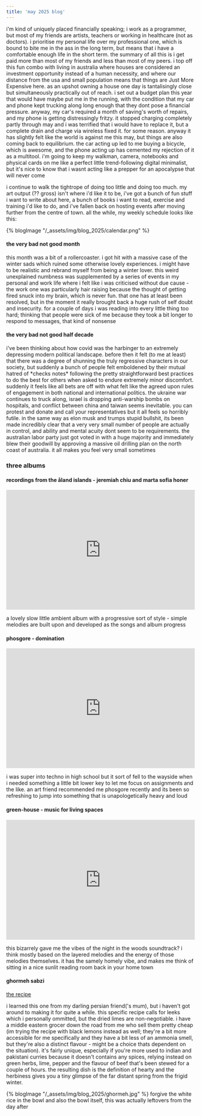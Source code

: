 ```yaml
---
title: 'may 2025 blog'
---
```


i'm kind of uniquely placed financially speaking; i work as a programmer, but most of my friends are artists, teachers or working in healthcare (not as doctors). i prioritise my personal life over my professional one, which is bound to bite me in the ass in the long term, but means that i have a comfortable enough life in the short term. the summary of all this is i get paid more than most of my friends and less than most of my peers. i top off this fun combo with living in australia where houses are considered an investment opportunity instead of a human necessity, and where our distance from the usa and small population means that things are Just More Expensive here. as an upshot owning a house one day is tantalisingly close but simultaneously practically out of reach. i set out a budget plan this year that would have maybe put me in the running, with the condition that my car and phone kept trucking along long enough that they dont pose a financial pressure. anyway, my car's required a month of saving's worth of repairs, and my phone is getting distressingly fritzy. it stopped charging completely partly through may and i was terrified that i would have to replace it, but a complete drain and charge via wireless fixed it. for some reason. anyway it has slightly felt like the world is against me this may, but things are also coming back to equilibrium. the car acting up led to me buying a bicycle, which is awesome, and the phone acting up has cemented my rejection of it as a multitool. i'm going to keep my walkman, camera, notebooks and physical cards on me like a perfect little trend-following digital minimalist, but it's nice to know that i wasnt acting like a prepper for an apocalypse that will never come

i continue to walk the tightrope of doing too little and doing too much. my art output (?? gross) isn't where i'd like it to be, i've got a bunch of fun stuff i want to write about here, a bunch of books i want to read, exercise and training i'd like to do, and i've fallen back on hosting events after moving further from the centre of town. all the while, my weekly schedule looks like this:

{% blogImage "/_assets/img/blog_2025/calendar.png" %}

#### the very bad not good month

this month was a bit of a rollercoaster. i got hit with a massive case of the winter sads which ruined some otherwise lovely experiences. i might have to be realistic and rebrand myself from being a winter lover. this weird unexplained numbness was supplemented by a series of events in my personal and work life where i felt like i was criticised without due cause - the work one was particularly hair raising because the thought of getting fired snuck into my brain, which is never fun. that one has at least been resolved, but in the moment it really brought back a huge rush of self doubt and insecurity. for a couple of days i was reading into every little thing too hard; thinking that people were sick of me because they took a bit longer to respond to messages, that kind of nonsense

<!-- the cherry on top was that i was watching [jeffiot's excellent disco elysium video](https://www.youtube.com/watch?v=Phns6c7j_mM) and was really taken by the way he described his relationship with his partner. i think i just... don't feel love as intensely as other people? what i feel with my current partner is consistent with my last one (before the end ofc) but it isn't this all encompassing heart rending experience that other pepole have described it as. my suspicion is that it's a dual effect of between wanting to retain autonomy to some degree in any relationship, and actively finding the feeling of being a big Protector or something kinda gross in a gender way. it did scare the shit out of me when i started thinking about it though -->

#### the very bad not good half decade
i've been thinking about how covid was the harbinger to an extremely depressing modern political landscape. before then it felt (to me at least) that there was a degree of shunning the truly regressive characters in our society, but suddenly a bunch of people felt emboldened by their mutual hatred of \*checks notes\* following the pretty straightforward best practices to do the best for others when asked to endure extremely minor discomfort. suddenly it feels like all bets are off with what felt like the agreed upon rules of engagement in both national and international politics. the ukraine war continues to truck along, israel is dropping anti-warship bombs on hospitals, and conflict between china and taiwan seems inevitable. you can protest and donate and call your representatives but it all feels so horribly futile. in the same way as elon musk and trumps stupid bullshit, its been made incredibly clear that a very very small number of people are actually in control, and ability and mental acuity dont seem to be requirements. the australian labor party just got voted in with a huge majority and immediately blew their goodwill by approving a massive oil drilling plan on the north coast of australia. it all makes you feel very small sometimes

### three albums
#### recordings from the åland islands - jeremiah chiu and marta sofia honer
<iframe style="border: 0; width: 100%; height: 320px;" rss-image="/_assets/img/blog/alandislands.jpg" rss-link="https://intlanthem.bandcamp.com/album/recordings-from-the-land-islands" rss-linkname="recordings from the åland islands by jeremiah chiu and marta sofia honer" src="https://bandcamp.com/EmbeddedPlayer/album=883665140/size=large/bgcol=ffffff/linkcol=0687f5/artwork=small/transparent=true/" seamless><a href="https://intlanthem.bandcamp.com/album/recordings-from-the-land-islands">Recordings from the Åland Islands by Jeremiah Chiu &amp; Marta Sofia Honer</a></iframe>

a lovely slow little ambient album with a progressive sort of style - simple melodies are built upon and developed as the songs and album progress

#### phosgore - domination
<iframe style="border: 0; width: 100%; height: 320px;" rss-image="/_assets/img/blog/domination.jpg" rss-link="https://pronoize.bandcamp.com/album/domination" rss-linkname="domination by phosgore" src="https://bandcamp.com/EmbeddedPlayer/album=1910673630/size=large/bgcol=ffffff/linkcol=0687f5/artwork=small/transparent=true/" seamless><a href="https://pronoize.bandcamp.com/album/domination">Domination by Phosgore</a></iframe>

i was super into techno in high school but it sort of fell to the wayside when i needed something a little bit lower key to let me focus on assignments and the like. an art friend recommended me phosgore recently and its been so refreshing to jump into something that is unapologetically heavy and loud

#### green-house - music for living spaces
<iframe style="border: 0; width: 100%; height: 320px;" rss-image="/_assets/img/blog/musicforlivingspaces.jpg" rss-link="https://green-house.bandcamp.com/album/music-for-living-spaces" rss-linkname="music for living space by green-house" src="https://bandcamp.com/EmbeddedPlayer/album=1169230806/size=large/bgcol=ffffff/linkcol=0687f5/artwork=small/transparent=true/" seamless><a href="https://green-house.bandcamp.com/album/music-for-living-spaces">Music for Living Spaces by Green-House</a></iframe>

this bizarrely gave me the vibes of the night in the woods soundtrack? i think mostly based on the layered melodies and the energy of those melodies themselves. it has the samely homely vibe, and makes me think of sitting in a nice sunlit reading room back in your home town

#### ghormeh sabzi
[the recipe](https://www.themediterraneandish.com/ghormeh-sabzi/)

i learned this one from my darling persian friend('s mum), but i haven't got around to making it for quite a while. this specific recipe calls for leeks which i personally ommitted, but the dried limes are non-negotiable. i have a middle eastern grocer down the road from me who sell them pretty cheap (im trying the recipe with black lemons instead as well; they're a bit more accessible for me specifically and they have a bit less of an ammonia smell, but they're also a distinct flavour - might be a choice thats dependent on the situation). it's fairly unique, especially if you're more used to indian and pakistani curries because it doesn't contains any spices, relying instead on green herbs, lime, pepper and the flavour of beef that's been stewed for a couple of hours. the resulting dish is the definition of hearty and the herbiness gives you a tiny glimpse of the far distant spring from the frigid winter. 

{% blogImage "/_assets/img/blog_2025/ghormeh.jpg" %}
forgive the white rice in the bowl and also the bowl itself, this was actually leftovers from the day after
